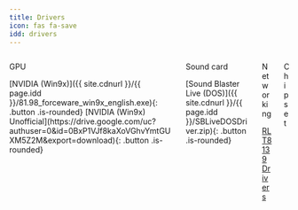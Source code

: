 ```yaml
---
title: Drivers
icon: fas fa-save
idd: drivers
---
```

<a name="{{page.idd}}"></a>
<div class="columns" >
 <div class="column">
<p class="title">
    <i class="fas fa-desktop"></i> GPU
  </p>
  <div markdown="1">
  [NVIDIA (Win9x)]({{ site.cdnurl }}/{{ page.idd }}/81.98_forceware_win9x_english.exe){: .button .is-rounded}
  [NVIDIA (Win9x) Unofficial](https://drive.google.com/uc?authuser=0&id=0BxP1VJf8kaXoVGhvYmtGUXM5Z2M&export=download){: .button .is-rounded}
  </div>
    </div>
    <div class="column">
  <p class="title">
    <i class="fas fa-volume-up"></i> Sound card
  </p>
  <div markdown="1">
  [Sound Blaster Live (DOS)]({{ site.cdnurl }}/{{ page.idd }}/SBLiveDOSDriver.zip){: .button .is-rounded}
  </div>
  </div>
  <div class="column">
  <p class="title">
    <i class="fas fa-network-wired"></i> Networking
  </p>
    <a class="button is-rounded" href="{{ site.cdnurl }}/{{ page.idd }}/Realtek8139.zip" target="_blank"><span>RLT8139 Drivers</span></a>
    </div>
    <div class="column">
    <p class="title">
    <i class="fas fa-microchip"></i> Chipset
  </p>
  </div>
</div>
